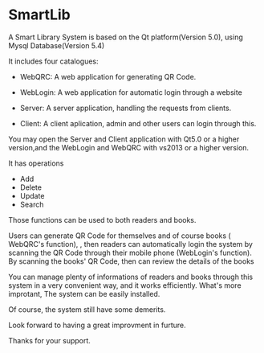 # SmartLib
A Smart Library System is based on the Qt platform(Version 5.0), using Mysql Database(Version 5.4)

It includes four catalogues:

* WebQRC: A web application for generating QR Code.

* WebLogin: A web application for automatic login through a website

* Server: A server application, handling the requests from clients.

* Client: A client aplication, admin and other users can login through this.

You may open the Server and Client application with Qt5.0 or a higher version,and the WebLogin and WebQRC with vs2013 or a higher version.

It has operations
* Add
* Delete
* Update
* Search 

Those functions can be used to both readers and books.

Users can generate QR Code for themselves and of course books ( WebQRC's function),
, then readers can automatically login the system by scanning the QR Code through their mobile phone (WebLogin's function).
By scanning the books' QR Code, then can review the details of the books

You can manage plenty of informations of readers and books through this system in a very convenient way,
and it works efficiently. What's more improtant, The system can be easily installed.

Of course, the system still have some demerits.

Look forward to having a great improvment in furture.

Thanks for your support.
